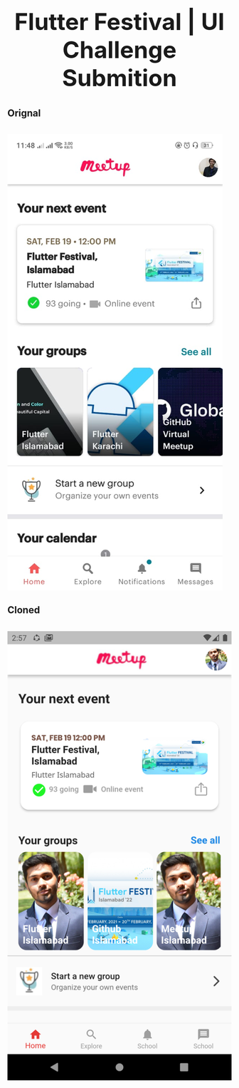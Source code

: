 <h1 align="center" style="font-size: 52px;" > Flutter Festival | UI Challenge Submition </h1>


##  Orignal
<br>

<img src="https://github.com/Flutter-Islamabad/flutter-festival-challenge/blob/main/screenshots/meetup.jpeg?raw=true">

## Cloned
<br>
<img src="https://github.com/Ali-720/FlutterFestival-22-UI-Challenge/blob/main/assets/Screenshot_1645354655.png?raw=true">